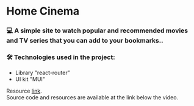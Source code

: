 # Home Cinema

### 💻 A simple site to watch popular and recommended movies and TV series that you can add to your bookmarks..

### :hammer_and_wrench: Technologies used in the project: 

- Library "react-router"
- UI kit "MUI"


Resource [link](https://youtu.be/uGnh1NnlEbQ?si=VEmV-YKs4GtLr0xh).<br/>
Source code and resources are available at the link below the video.
